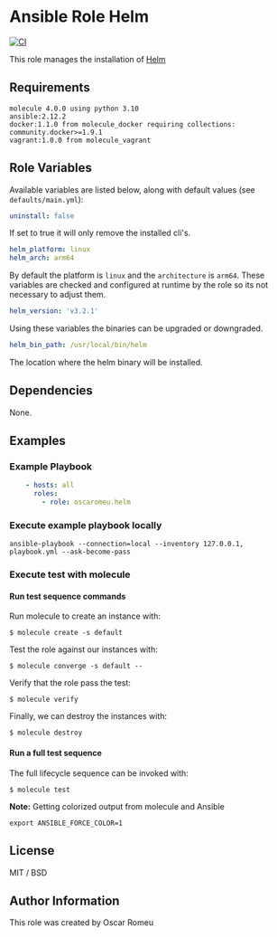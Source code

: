 # Ansible Role Helm

[![CI](https://github.com/oscaromeu/ansible-role-helm/actions/workflows/ci.yml/badge.svg)](https://github.com/oscaromeu/ansible-role-helm/actions/workflows/ci.yml)

This role manages the installation of [Helm](https://helm.sh)

## Requirements

```
molecule 4.0.0 using python 3.10
ansible:2.12.2
docker:1.1.0 from molecule_docker requiring collections: community.docker>=1.9.1
vagrant:1.0.0 from molecule_vagrant
```


## Role Variables

Available variables are listed below, along with default values (see `defaults/main.yml`):

```yml
uninstall: false
```

If set to true it will only remove the installed cli's. 

```yml
helm_platform: linux
helm_arch: arm64
```

By default the platform is `linux` and the `architecture` is `arm64`. These variables are checked and configured at runtime by the role so its not necessary to adjust them.

```yml
helm_version: 'v3.2.1'
```

Using these variables the binaries can be upgraded or downgraded. 


```yml
helm_bin_path: /usr/local/bin/helm
```

The location where the helm binary will be installed.

## Dependencies

None.

## Examples

### Example Playbook

```yaml
    - hosts: all
      roles:
        - role: oscaromeu.helm
```

### Execute example playbook locally

```
ansible-playbook --connection=local --inventory 127.0.0.1, playbook.yml --ask-become-pass
```

### Execute test with molecule

#### Run test sequence commands

Run molecule to create an instance with:

```
$ molecule create -s default
```

Test the role against our instances with:

```
$ molecule converge -s default --
```

Verify that the role pass the test:

```
$ molecule verify
```

Finally, we can destroy the instances with:

```
$ molecule destroy
```

#### Run a full test sequence

The full lifecycle sequence can be invoked with:

```
$ molecule test
```

__Note:__ Getting colorized output from molecule and Ansible

```
export ANSIBLE_FORCE_COLOR=1
```
## License

MIT / BSD

## Author Information

This role was created by Oscar Romeu

